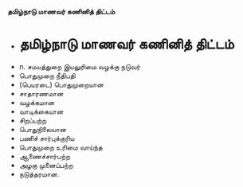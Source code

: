 **தமிழ்நாடு மாணவர் கணினித் திட்டம்**
- # தமிழ்நாடு மாணவர் கணினித் திட்டம்
- n. சமயத்துறை இயலுரிமை வழக்கு நடுவர்
- பொதுமுறை நீதிபதி
- (பெயரடை) பொதுமுறையான
- சாதாரணமான
- வழக்கமான
- வாடிக்கையான
- சிறப்பற்ற
- பொதுநிலையான
- பணிச் சார்புக்குரிய
- பொதுமுறை உரிமை வாய்ந்த
- ஆணைச்சார்பற்ற
- அழகு முனைப்பற்ற
- நடுத்தரமான.

